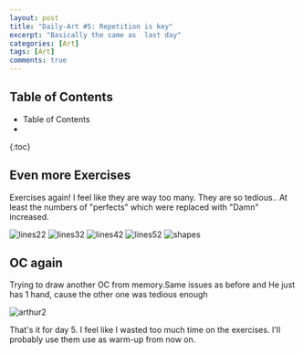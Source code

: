 ```yaml
---
layout: post
title: "Daily-Art #5: Repetition is key"
excerpt: "Basically the same as  last day"
categories: [Art]
tags: [Art]
comments: true
---
```


<h2> Table of Contents </h2>

* Table of Contents
* 
{:toc}

## Even more Exercises

Exercises again! I feel like they are way too many. They are so tedious.. At least the numbers of "perfects" which were replaced with "Damn" increased.

![lines22](/img/DailyArt/day5/lines22.png)
![lines32](/img/DailyArt/day5/lines32.png)
![lines42](/img/DailyArt/day5/lines42.png)
![lines52](/img/DailyArt/day5/lines52.png)
![shapes](/img/DailyArt/day5/shapes.png)

## OC again

Trying to draw another OC from memory.Same issues as before and He just has 1 hand, cause the other one was tedious enough

![arthur2](/img/DailyArt/day5/arthur2.png)

That's it for day 5. I feel like I wasted too much time on the exercises. I'll probably use them use as warm-up from now on.
